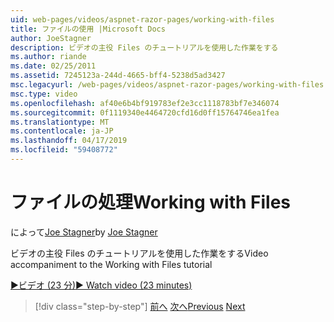```yaml
---
uid: web-pages/videos/aspnet-razor-pages/working-with-files
title: ファイルの使用 |Microsoft Docs
author: JoeStagner
description: ビデオの主役 Files のチュートリアルを使用した作業をする
ms.author: riande
ms.date: 02/25/2011
ms.assetid: 7245123a-244d-4665-bff4-5238d5ad3427
msc.legacyurl: /web-pages/videos/aspnet-razor-pages/working-with-files
msc.type: video
ms.openlocfilehash: af40e6b4bf919783ef2e3cc1118783bf7e346074
ms.sourcegitcommit: 0f1119340e4464720cfd16d0ff15764746ea1fea
ms.translationtype: MT
ms.contentlocale: ja-JP
ms.lasthandoff: 04/17/2019
ms.locfileid: "59408772"
---
```

# <a name="working-with-files"></a><span data-ttu-id="20dd2-103">ファイルの処理</span><span class="sxs-lookup"><span data-stu-id="20dd2-103">Working with Files</span></span>

<span data-ttu-id="20dd2-104">によって[Joe Stagner](https://github.com/JoeStagner)</span><span class="sxs-lookup"><span data-stu-id="20dd2-104">by [Joe Stagner](https://github.com/JoeStagner)</span></span>

<span data-ttu-id="20dd2-105">ビデオの主役 Files のチュートリアルを使用した作業をする</span><span class="sxs-lookup"><span data-stu-id="20dd2-105">Video accompaniment to the Working with Files tutorial</span></span>

[<span data-ttu-id="20dd2-106">&#9654;ビデオ (23 分)</span><span class="sxs-lookup"><span data-stu-id="20dd2-106">&#9654; Watch video (23 minutes)</span></span>](https://channel9.msdn.com/Blogs/ASP-NET-Site-Videos/working-with-files)

> [!div class="step-by-step"]
> <span data-ttu-id="20dd2-107">[前へ](displaying-data-in-a-chart-part-2.md)
> [次へ](working-with-images.md)</span><span class="sxs-lookup"><span data-stu-id="20dd2-107">[Previous](displaying-data-in-a-chart-part-2.md)
[Next](working-with-images.md)</span></span>
